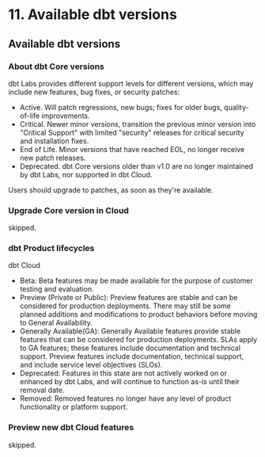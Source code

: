 # 11. Available dbt versions
## Available dbt versions
### About dbt Core versions
dbt Labs provides different support levels for different versions, which may include new features, bug fixes, or security patches:
- Active. Will patch regressions, new bugs; fixes for older bugs, quality-of-life improvements.
- Critical. Newer minor versions, transition the previous minor version into "Critical Support" with limited "security" releases for critical security and installation fixes.
- End of Life. Minor versions that have reached EOL, no longer receive new patch releases.
- Deprecated. dbt Core versions older than v1.0 are no longer maintained by dbt Labs, nor supported in dbt Cloud.

Users should upgrade to patches, as soon as they're available. 

### Upgrade Core version in Cloud
skipped. 

### dbt Product lifecycles
dbt Cloud
- Beta: Beta features may be made available for the purpose of customer testing and evaluation. 
- Preview (Private or Public): Preview features are stable and can be considered for production deployments. There may still be some planned additions and modifications to product behaviors before moving to General Availability.
- Generally Available(GA): Generally Available features provide stable features that can be considered for production deployments. SLAs apply to GA features; these features include documentation and technical support. Preview features include documentation, technical support, and include service level objectives (SLOs). 
- Deprecated: Features in this state are not actively worked on or enhanced by dbt Labs, and will continue to function as-is until their removal date.
- Removed: Removed features no longer have any level of product functionality or platform support.

### Preview new dbt Cloud features
skipped. 
